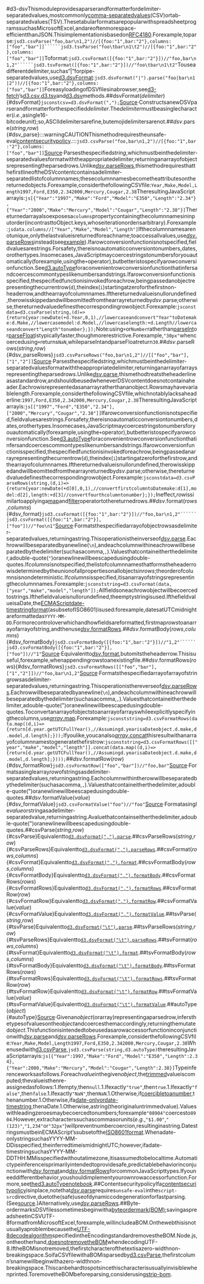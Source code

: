 #d3-dsvThismoduleprovidesaparserandformatterfordelimiter-separatedvalues,mostcommonly[comma-separatedvalues](https://en.wikipedia.org/wiki/Comma-separated_values)(CSV)ortab-separatedvalues(TSV).ThesetabularformatsarepopularwithspreadsheetprogramssuchasMicrosoftExcel,andareoftenmorespace-efficientthanJSON.Thisimplementationisbasedon[RFC4180](http://tools.ietf.org/html/rfc4180).Forexample,toparse:```jsd3.csvParse("foo,bar\n1,2")//[{foo:"1",bar:"2"},columns:["foo","bar"]]``````jsd3.tsvParse("foo\tbar\n1\t2")//[{foo:"1",bar:"2"},columns:["foo","bar"]]```Toformat:```jsd3.csvFormat([{foo:"1",bar:"2"}])//"foo,bar\n1,2"``````jsd3.tsvFormat([{foo:"1",bar:"2"}])//"foo\tbar\n1\t2"```Touseadifferentdelimiter,suchas“|”forpipe-separatedvalues,use[d3.dsvFormat](#dsvFormat):```jsd3.dsvFormat("|").parse("foo|bar\n1|2"))//[{foo:"1",bar:"2"},columns:["foo","bar"]]```ForeasyloadingofDSVfilesinabrowser,see[d3-fetch](./d3-fetch.md)’s[d3.csv](./d3-fetch.md#csv),[d3.tsv](./d3-fetch.md#tsv)and[d3.dsv](./d3-fetch.md#dsv)methods.##dsvFormat(*delimiter*){#dsvFormat}```jsconstcsv=d3.dsvFormat(",");```[Source](https://github.com/d3/d3-dsv/blob/main/src/dsv.js)·ConstructsanewDSVparserandformatterforthespecified*delimiter*.The*delimiter*mustbeasinglecharacter(*i.e.*,asingle16-bitcodeunit);so,ASCIIdelimitersarefine,butemojidelimitersarenot.##*dsv*.parse(*string*,*row*){#dsv_parse}:::warningCAUTIONThismethodrequirestheunsafe-eval[contentsecuritypolicy](#content-security-policy).:::```jsd3.csvParse("foo,bar\n1,2")//[{foo:"1",bar:"2"},columns:["foo","bar"]]```[Source](https://github.com/d3/d3-dsv/blob/main/src/dsv.js)·Parsesthespecified*string*,whichmustbeinthedelimiter-separatedvaluesformatwiththeappropriatedelimiter,returninganarrayofobjectsrepresentingtheparsedrows.Unlike[*dsv*.parseRows](#dsv_parseRows),thismethodrequiresthatthefirstlineoftheDSVcontentcontainsadelimiter-separatedlistofcolumnnames;thesecolumnnamesbecometheattributesonthereturnedobjects.Forexample,considerthefollowingCSVfile:```Year,Make,Model,Length1997,Ford,E350,2.342000,Mercury,Cougar,2.38```TheresultingJavaScriptarrayis:```js[{"Year":"1997","Make":"Ford","Model":"E350","Length":"2.34"},{"Year":"2000","Make":"Mercury","Model":"Cougar","Length":"2.38"}]```Thereturnedarrayalsoexposesa`columns`propertycontainingthecolumnnamesininputorder(incontrasttoObject.keys,whoseiterationorderisarbitrary).Forexample:```jsdata.columns//["Year","Make","Model","Length"]```Ifthecolumnnamesarenotunique,onlythelastvalueisreturnedforeachname;toaccessallvalues,use[*dsv*.parseRows](#dsv_parseRows)instead(see[example](https://observablehq.com/@d3/parse-csv-with-duplicate-column-names)).Ifa*row*conversionfunctionisnotspecified,fieldvaluesarestrings.Forsafety,thereisnoautomaticconversiontonumbers,dates,orothertypes.Insomecases,JavaScriptmaycoercestringstonumbersforyouautomatically(forexample,usingthe`+`operator),butbetteristospecifya*row*conversionfunction.See[d3.autoType](#autoType)foraconvenient*row*conversionfunctionthatinfersandcoercescommontypeslikenumbersandstrings.Ifa*row*conversionfunctionisspecified,thespecifiedfunctionisinvokedforeachrow,beingpassedanobjectrepresentingthecurrentrow(`d`),theindex(`i`)startingatzeroforthefirstnon-headerrow,andthearrayofcolumnnames.Ifthereturnedvalueisnullorundefined,therowisskippedandwillbeomittedfromthearrayreturnedby*dsv*.parse;otherwise,thereturnedvaluedefinesthecorrespondingrowobject.Forexample:```jsconstdata=d3.csvParse(string,(d)=>{return{year:newDate(+d.Year,0,1),//lowercaseandconvert"Year"toDatemake:d.Make,//lowercasemodel:d.Model,//lowercaselength:+d.Length//lowercaseandconvert"Length"tonumber};});```Note:using`+`or`Number`ratherthan[parseInt](https://developer.mozilla.org/en/JavaScript/Reference/Global_Objects/parseInt)or[parseFloat](https://developer.mozilla.org/en/JavaScript/Reference/Global_Objects/parseFloat)istypicallyfaster,thoughmorerestrictive.Forexample,`"30px"`whencoercedusing`+`returns`NaN`,whileparseIntandparseFloatreturn`30`.##*dsv*.parseRows(*string*,*row*){#dsv_parseRows}```jsd3.csvParseRows("foo,bar\n1,2")//[["foo","bar"],["1","2"]]```[Source](https://github.com/d3/d3-dsv/blob/main/src/dsv.js)·Parsesthespecified*string*,whichmustbeinthedelimiter-separatedvaluesformatwiththeappropriatedelimiter,returninganarrayofarraysrepresentingtheparsedrows.Unlike[*dsv*.parse](#dsv_parse),thismethodtreatstheheaderlineasastandardrow,andshouldbeusedwheneverDSVcontentdoesnotcontainaheader.Eachrowisrepresentedasanarrayratherthananobject.Rowsmayhavevariablelength.Forexample,considerthefollowingCSVfile,whichnotablylacksaheaderline:```1997,Ford,E350,2.342000,Mercury,Cougar,2.38```TheresultingJavaScriptarrayis:```js[["1997","Ford","E350","2.34"],["2000","Mercury","Cougar","2.38"]]```Ifa*row*conversionfunctionisnotspecified,fieldvaluesarestrings.Forsafety,thereisnoautomaticconversiontonumbers,dates,orothertypes.Insomecases,JavaScriptmaycoercestringstonumbersforyouautomatically(forexample,usingthe`+`operator),butbetteristospecifya*row*conversionfunction.See[d3.autoType](#autoType)foraconvenient*row*conversionfunctionthatinfersandcoercescommontypeslikenumbersandstrings.Ifa*row*conversionfunctionisspecified,thespecifiedfunctionisinvokedforeachrow,beingpassedanarrayrepresentingthecurrentrow(`d`),theindex(`i`)startingatzeroforthefirstrow,andthearrayofcolumnnames.Ifthereturnedvalueisnullorundefined,therowisskippedandwillbeomittedfromthearrayreturnedby*dsv*.parse;otherwise,thereturnedvaluedefinesthecorrespondingrowobject.Forexample:```jsconstdata=d3.csvParseRows(string,(d,i)=>{return{year:newDate(+d[0],0,1),//convertfirstcolumntoDatemake:d[1],model:d[2],length:+d[3]//convertfourthcolumntonumber};});```Ineffect,*row*issimilartoapplyinga[map](https://developer.mozilla.org/en/JavaScript/Reference/Global_Objects/Array/map)and[filter](https://developer.mozilla.org/en/JavaScript/Reference/Global_Objects/Array/filter)operatortothereturnedrows.##*dsv*.format(*rows*,*columns*){#dsv_format}```jsd3.csvFormat([{foo:"1",bar:"2"}])//"foo,bar\n1,2"``````jsd3.csvFormat([{foo:"1",bar:"2"}],["foo"])//"foo\n1"```[Source](https://github.com/d3/d3-dsv/blob/main/src/dsv.js)·Formatsthespecifiedarrayofobject*rows*asdelimiter-separatedvalues,returningastring.Thisoperationistheinverseof[*dsv*.parse](#dsv_parse).Eachrowwillbeseparatedbyanewline(`\n`),andeachcolumnwithineachrowwillbeseparatedbythedelimiter(suchasacomma,`,`).Valuesthatcontaineitherthedelimiter,adouble-quote(`"`)oranewlinewillbeescapedusingdouble-quotes.If*columns*isnotspecified,thelistofcolumnnamesthatformstheheaderrowisdeterminedbytheunionofallpropertiesonallobjectsin*rows*;theorderofcolumnsisnondeterministic.If*columns*isspecified,itisanarrayofstringsrepresentingthecolumnnames.Forexample:```jsconststring=d3.csvFormat(data,["year","make","model","length"]);```Allfieldsoneachrowobjectwillbecoercedtostrings.Ifthefieldvalueisnullorundefined,theemptystringisused.IfthefieldvalueisaDate,the[ECMAScriptdate-timestringformat](https://www.ecma-international.org/ecma-262/9.0/index.html#sec-date-time-string-format)(asubsetofISO8601)isused:forexample,datesatUTCmidnightareformattedas`YYYY-MM-DD`.Formorecontroloverwhichandhowfieldsareformatted,firstmap*rows*toanarrayofarrayofstring,andthenuse[*dsv*.formatRows](#dsv_formatRows).##*dsv*.formatBody(*rows*,*columns*){#dsv_formatBody}```jsd3.csvFormatBody([{foo:"1",bar:"2"}])//"1,2"``````jsd3.csvFormatBody([{foo:"1",bar:"2"}],["foo"])//"1"```[Source](https://github.com/d3/d3-dsv/blob/main/src/dsv.js)·Equivalentto[*dsv*.format](#dsv_format),butomitstheheaderrow.Thisisuseful,forexample,whenappendingrowstoanexistingfile.##*dsv*.formatRows(*rows*){#dsv_formatRows}```jsd3.csvFormatRows([["foo","bar"],["1","2"]])//"foo,bar\n1,2"```[Source](https://github.com/d3/d3-dsv/blob/main/src/dsv.js)·Formatsthespecifiedarrayofarrayofstring*rows*asdelimiter-separatedvalues,returningastring.Thisoperationisthereverseof[*dsv*.parseRows](#dsv_parseRows).Eachrowwillbeseparatedbyanewline(`\n`),andeachcolumnwithineachrowwillbeseparatedbythedelimiter(suchasacomma,`,`).Valuesthatcontaineitherthedelimiter,adouble-quote(")oranewlinewillbeescapedusingdouble-quotes.Toconvertanarrayofobjectstoanarrayofarrayswhileexplicitlyspecifyingthecolumns,use[*array*.map](https://developer.mozilla.org/en-US/docs/Web/JavaScript/Reference/Global_Objects/Array/map).Forexample:```jsconststring=d3.csvFormatRows(data.map((d,i)=>{return[d.year.getUTCFullYear(),//Assumingd.yearisaDateobject.d.make,d.model,d.length];}));```Ifyoulike,youcanalso[*array*.concat](https://developer.mozilla.org/en-US/docs/Web/JavaScript/Reference/Global_Objects/Array/concat)thisresultwithanarrayofcolumnnamestogeneratethefirstrow:```jsconststring=d3.csvFormatRows([["year","make","model","length"]].concat(data.map((d,i)=>{return[d.year.getUTCFullYear(),//Assumingd.yearisaDateobject.d.make,d.model,d.length];})));```##*dsv*.formatRow(*row*){#dsv_formatRow}```jsd3.csvFormatRow(["foo","bar"])//"foo,bar"```[Source](https://github.com/d3/d3-dsv/blob/main/src/dsv.js)·Formatsasinglearray*row*ofstringsasdelimiter-separatedvalues,returningastring.Eachcolumnwithintherowwillbeseparatedbythedelimiter(suchasacomma,`,`).Valuesthatcontaineitherthedelimiter,adouble-quote(")oranewlinewillbeescapedusingdouble-quotes.##*dsv*.formatValue(*value*){#dsv_formatValue}```jsd3.csvFormatValue("foo")//"foo"```[Source](https://github.com/d3/d3-dsv/blob/main/src/dsv.js)·Formatasingle*value*orstringasadelimiter-separatedvalue,returningastring.Avaluethatcontainseitherthedelimiter,adouble-quote(")oranewlinewillbeescapedusingdouble-quotes.##csvParse(*string*,*row*){#csvParse}Equivalentto[`d3.dsvFormat(",").parse`](#dsv_parse).##csvParseRows(*string*,*row*){#csvParseRows}Equivalentto[`d3.dsvFormat(",").parseRows`](#dsv_parseRows).##csvFormat(*rows*,*columns*){#csvFormat}Equivalentto[`d3.dsvFormat(",").format`](#dsv_format).##csvFormatBody(*rows*,*columns*){#csvFormatBody}Equivalentto[`d3.dsvFormat(",").formatBody`](#dsv_formatBody).##csvFormatRows(*rows*){#csvFormatRows}Equivalentto[`d3.dsvFormat(",").formatRows`](#dsv_formatRows).##csvFormatRow(*row*){#csvFormatRow}Equivalentto[`d3.dsvFormat(",").formatRow`](#dsv_formatRow).##csvFormatValue(*value*){#csvFormatValue}Equivalentto[`d3.dsvFormat(",").formatValue`](#dsv_formatValue).##tsvParse(*string*,*row*){#tsvParse}Equivalentto[`d3.dsvFormat("\t").parse`](#dsv_parse).##tsvParseRows(*string*,*row*){#tsvParseRows}Equivalentto[`d3.dsvFormat("\t").parseRows`](#dsv_parseRows).##tsvFormat(*rows*,*columns*){#tsvFormat}Equivalentto[`d3.dsvFormat("\t").format`](#dsv_format).##tsvFormatBody(*rows*,*columns*){#tsvFormatBody}Equivalentto[`d3.dsvFormat("\t").formatBody`](#dsv_formatBody).##tsvFormatRows(*rows*){#tsvFormatRows}Equivalentto[`d3.dsvFormat("\t").formatRows`](#dsv_formatRows).##tsvFormatRow(*row*){#tsvFormatRow}Equivalentto[`d3.dsvFormat("\t").formatRow`](#dsv_formatRow).##tsvFormatValue(*value*){#tsvFormatValue}Equivalentto[`d3.dsvFormat("\t").formatValue`](#dsv_formatValue).##autoType(*object*){#autoType}[Source](https://github.com/d3/d3-dsv/blob/main/src/autoType.js)·Givenan*object*(orarray)representingaparsedrow,infersthetypesofvaluesonthe*object*andcoercesthemaccordingly,returningthemutated*object*.Thisfunctionisintendedtobeusedasa*row*accessorfunctioninconjunctionwith[*dsv*.parse](#dsv_parse)and[*dsv*.parseRows](#dsv_parseRows).Forexample,considerthefollowingCSVfile:```Year,Make,Model,Length1997,Ford,E350,2.342000,Mercury,Cougar,2.38```Whenusedwith[d3.csvParse](#csvParse),```jsd3.csvParse(string,d3.autoType)```theresultingJavaScriptarrayis:```js[{"Year":1997,"Make":"Ford","Model":"E350","Length":2.34},{"Year":2000,"Make":"Mercury","Model":"Cougar","Length":2.38}]```Typeinferenceworksasfollows.Foreach*value*inthegiven*object*,the[trimmed](https://developer.mozilla.org/en-US/docs/Web/JavaScript/Reference/Global_Objects/String/Trim)valueiscomputed;thevalueisthenre-assignedasfollows:1.Ifempty,then`null`.1.Ifexactly`"true"`,then`true`.1.Ifexactly`"false"`,then`false`.1.Ifexactly`"NaN"`,then`NaN`.1.Otherwise,if[coercibletoanumber](https://www.ecma-international.org/ecma-262/9.0/index.html#sec-tonumber-applied-to-the-string-type),thenanumber.1.Otherwise,ifa[date-onlyordate-timestring](https://www.ecma-international.org/ecma-262/9.0/index.html#sec-date-time-string-format),thenaDate.1.Otherwise,astring(theoriginaluntrimmedvalue).Valueswithleadingzeroesmaybecoercedtonumbers;forexample`"08904"`coercesto`8904`.However,extracharacterssuchascommasorunits(*e.g.*,`"$1.00"`,`"(123)"`,`"1,234"`or`"32px"`)willpreventnumbercoercion,resultinginastring.DatestringsmustbeinECMAScript’ssubsetofthe[ISO8601format](https://en.wikipedia.org/wiki/ISO_8601).Whenadate-onlystringsuchasYYYY-MM-DDisspecified,theinferredtimeismidnightUTC;however,ifadate-timestringsuchasYYYY-MM-DDTHH:MMisspecifiedwithoutatimezone,itisassumedtobelocaltime.Automatictypeinferenceisprimarilyintendedtoprovidesafe,predictablebehaviorinconjunctionwith[*dsv*.format](#dsv_format)and[*dsv*.formatRows](#dsv_formatRows)forcommonJavaScripttypes.Ifyouneeddifferentbehavior,youshouldimplementyourownrowaccessorfunction.Formore,see[thed3.autoTypenotebook](https://observablehq.com/@d3/d3-autotype).##ContentsecuritypolicyIfa[contentsecuritypolicy](http://www.w3.org/TR/CSP/)isinplace,notethat[*dsv*.parse](#dsv_parse)requires`unsafe-eval`inthe`script-src`directive,duetothe(safe)useofdynamiccodegenerationforfastparsing.(See[source](https://github.com/d3/d3-dsv/blob/main/src/dsv.js).)Alternatively,use[*dsv*.parseRows](#dsv_parseRows).##Byte-ordermarksDSVfilessometimesbeginwitha[byteordermark(BOM)](https://en.wikipedia.org/wiki/Byte_order_mark);savingaspreadsheetinCSVUTF-8formatfromMicrosoftExcel,forexample,willincludeaBOM.Onthewebthisisnotusuallyaproblembecausethe[UTF-8decodealgorithm](https://encoding.spec.whatwg.org/#utf-8-decode)specifiedintheEncodingstandardremovestheBOM.Node.js,ontheotherhand,[doesnotremovetheBOM](https://github.com/nodejs/node-v0.x-archive/issues/1918)whendecodingUTF-8.IftheBOMisnotremoved,thefirstcharacterofthetextisazero-widthnon-breakingspace.SoifaCSVfilewithaBOMisparsedby[d3.csvParse](#csvParse),thefirstcolumn’snamewillbeginwithazero-widthnon-breakingspace.Thiscanbehardtospotsincethischaracterisusuallyinvisiblewhenprinted.ToremovetheBOMbeforeparsing,considerusing[strip-bom](https://www.npmjs.com/package/strip-bom).